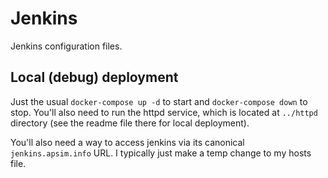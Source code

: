 # Jenkins

Jenkins configuration files.

## Local (debug) deployment

Just the usual `docker-compose up -d` to start and `docker-compose down` to stop. You'll also need to run the httpd service, which is located at `../httpd` directory (see the readme file there for local deployment).

You'll also need a way to access jenkins via its canonical `jenkins.apsim.info` URL. I typically just make a temp change to my hosts file.
